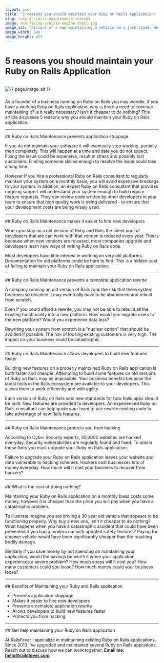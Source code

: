```yaml
---
layout: post
title: "5 reasons you should maintain your Ruby on Rails Application"
slug: ruby-on-rails-maintenance-reasons
image: man-fixing-vehicle-engine-small.jpg
image_alt: "Picture of a man maintaining a vehicle on a jack stand. He adjusts a bolt while underneath the vehicle."
image_width: 640
image_height: 427
---
```


# 5 reasons you should maintain your Ruby on Rails Application

<img
  src="/images/blog/{{ page.image }}"
  alt="{{ page.image_alt }}"
  width="{{ page.image_width }}"
  height="{{ page.image_height }}"
  class="img-fluid rounded"
  style="margin: 1em 0 0.75em 0"
/>

As a founder of a business running on Ruby on Rails you may wonder, if you have a working Ruby on Rails application, why is there a need to continue maintaining it? Is it really necessary? Isn't it cheaper to do nothing? This article discusses 5 reasons why you should maintain your Ruby on Rails application.

<hr />
## Ruby on Rails Maintenance prevents application stoppage

If you do not maintain your software it will eventually stop working, partially then completely. This will happen at a time and date you do not expect. Fixing the issue could be expensive, result in stress and possibly lost customers. Finding someone skilled enough to resolve the issue could take a long time.

However if you hire a professional Ruby on Rails consultant to regularly maintain your system on a monthly basis, you will avoid expensive breakage to your system. In addition, an expert Ruby on Rails consultant that provides ongoing support will understand your system enough to build regular feature requests. They can review code written by other developers in your team to ensure that high quality work is being delivered - to ensure that your development costs are being wisely used.

<hr />
## Ruby on Rails Maintenance makes it easier to hire new developers

When you stay on a old version of Ruby and Rails the talent pool of developers that are can work with that version is reduced every year. This is because when new versions are released, most companies upgrade and developers learn new ways of writing Ruby on Rails code.

Most developers have little interest in working on very old platforms. Documentation for old platforms could be hard to find. This is a hidden cost of failing to maintain your Ruby on Rails application.

<hr />
## Ruby on Rails Maintenance prevents a complete application rewrite

A company running an old version of Rails runs the risk that there system becomes so obsolete it may eventually have to be abandoned and rebuilt from scratch.

Even if you could afford a rewrite, you may not be able to rebuild all the existing functionality into a new platform. How would you migrate users to the new platform? Would you experience data loss?

Rewriting your system from scratch is a "nuclear option" that should be avoided if possible. The risk of loosing existing customers is very high. The impact on your business could be catastrophic.

<hr />
## Ruby on Rails Maintenance allows developers to build new features faster

Building new features on a properly maintained Ruby on Rails application is both faster and cheaper. Attempting to build some features on old versions of Ruby on Rails may be impossible. Your business benefits because the latest tools in the Rails ecosystem are available to your developers. This allows them to work efficiently and with agility.

Each version of Ruby on Rails sets new standards for how Rails apps should be built. New features are provided to developers. An experienced Ruby on Rails consultant can help guide your team to use rewrite existing code to take advantage of new Rails features.

<hr />
## Ruby on Rails Maintenance protects you from hacking

According to Cyber Security experts, 30,0000 websites are hacked everyday. Security vulnerabilities are regularly found and fixed. To obtain these fixes you must upgrade your Ruby on Rails application.

Failure to upgrade your Ruby on Rails application leaves your website and data vulnerable to hacking schemes. Hackers cost businesses lots of money everyday. How much will it cost your business to recover from hackers?

<hr />
## What is the cost of doing nothing?

Maintaining your Ruby on Rails application on a monthly basis costs some money, however it is cheaper than the price you will pay when you have a catastrophic problem.

To illustrate imagine you are driving a 30 year old vehicle that appears to be functioning properly. Why buy a new one, isn't it cheaper to do nothing? What happens when you have a catastrophic accident that could have been prevented if you had a modern car with updated safety features? Paying for a newer vehicle would have been significantly cheaper than the resulting bodily damage.

Similarly if you save money by not spending on maintaining your application, would the savings be worth it when your application experiences a severe problem? How much stress will it cost you? How many customers could you loose? How much money could your business loose?

<hr />
## Benefits of Maintaining your Ruby and Rails application

- Prevents application stoppage
- Makes it easier to hire new developers
- Prevents a complete application rewrite
- Allows developers to build new features faster
- Protects you from hacking

<hr />
## Get help maintaining your Ruby on Rails application

At RailsFever I specialize in maintaining existing Ruby on Rails applications. Since 2013 I've upgraded and maintained several Ruby on Rails appliations. Reach out to discuss how we can work together. **Email me: hello@railsfever.com**.
